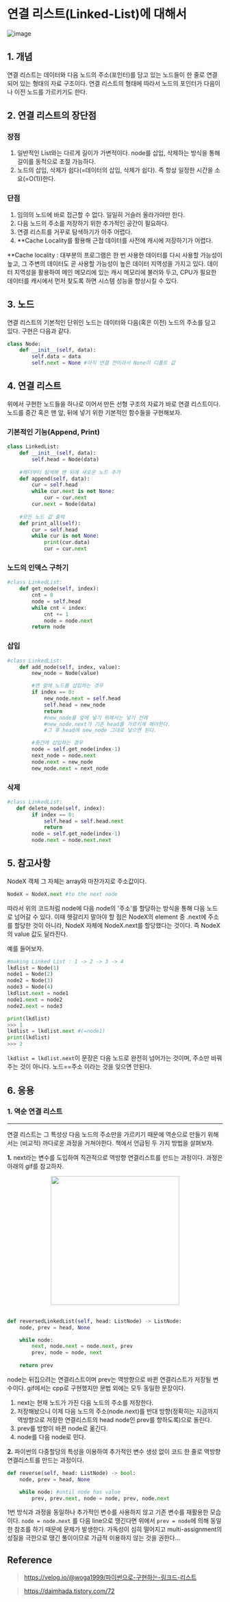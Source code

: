 # 연결 리스트(Linked-List)에 대해서

![image](https://user-images.githubusercontent.com/68508521/145591784-7b2a39f7-f685-4197-829e-cc0e1a975a3d.png)

## 1. 개념

연결 리스트는 데이터와 다음 노드의 주소(포인터)를 담고 있는 노드들이 한 줄로 연결되어 있는 형태의 자료 구조이다. 연결 리스트의 형태에 따라서 노드의 포인터가 다음이나 이전 노드를 가르키기도 한다.

## 2. 연결 리스트의 장단점
### 장점

1. 일반적인 List와는 다르게 길이가 가변적이다. node를 삽입, 삭제하는 방식을 통해 길이를 동적으로 조절 가능하다.
2. 노드의 삽입, 삭제가 쉽다(=데이터의 삽입, 삭제가 쉽다). 즉 항상 일정한 시간을 소요(=O(1))한다.

### 단점

1. 임의의 노드에 바로 접근할 수 없다. 일일히 거슬러 올라가야만 한다.
2. 다음 노드의 주소를 저장하기 위한 추가적인 공간이 필요하다.
3. 연결 리스트를 거꾸로 탐색하기가 아주 어렵다.
4. **Cache Locality를 활용해 근접 데이터를 사전에 캐시에 저장하기가 어렵다. 

**Cache locality : 대부분의 프로그램은 한 번 사용한 데이터를 다시 사용할 가능성이 높고, 그 주변의 데이터도 곧 사용할 가능성이 높은 데이터 지역성을 가지고 있다. 데이터 지역성을 활용하여 메인 메모리에  있는 캐시 메모리에 불러와 두고, CPU가 필요한 데이터를 캐시에서 먼저 찾도록 하면 시스템 성능을 향상시킬 수 있다.

## 3. 노드

연결 리스트의 기본적인 단위인 노드는 데이터와 다음(혹은 이전) 노드의 주소를 담고 있다. 구현은 다음과 같다.

```py
class Node:
    def __init__(self, data):
        self.data = data
        self.next = None #아직 연결 전이라서 None이 디폴트 값
```

## 4. 연결 리스트

위에서 구현한 노드들을 하나로 이어서 만든 선형 구조의 자료가 바로 연결 리스트이다. 노드를 중간 혹은 맨 앞, 뒤에 넣기 위한 기본적인 함수들을 구현해보자.

### 기본적인 기능(Append, Print)

```py
class LinkedList:
    def __init__(self, data):
        self.head = Node(data)
    
    #헤더부터 탐색해 맨 뒤에 새로운 노드 추가
    def append(self, data):
        cur = self.head
        while cur.next is not None:
            cur = cur.next
        cur.next = Node(data)
	
    #모든 노드 값 출력
    def print_all(self):
        cur = self.head
        while cur is not None:
            print(cur.data)
            cur = cur.next
```

### 노드의 인덱스 구하기
```py
#class LinkedList:
    def get_node(self, index):
        cnt = 0
        node = self.head
        while cnt < index:
            cnt += 1
            node = node.next
        return node
```

### 삽입
```py
#class LinkedList:
    def add_node(self, index, value):
        new_node = Node(value)

        #맨 앞에 노드를 삽입하는 경우
        if index == 0:
            new_node.next = self.head
            self.head = new_node
            return
            #new_node를 앞에 넣기 위해서는 넣기 전에 
            #new_node.next가 기존 head를 가르키게 해야한다. 
            #그 후 head에 new_node 그대로 넣으면 된다.

        #중간에 삽입하는 경우    
        node = self.get_node(index-1)
        next_node = node.next
        node.next = new_node
        new_node.next = next_node
```

### 삭제
```py
#class LinkedList:
   def delete_node(self, index):
        if index == 0:
            self.head = self.head.next
            return
        node = self.get_node(index-1)
        node.next = node.next.next
```

## 5. 참고사항
NodeX 객체 그 자체는 array와 마찬가지로 주소값이다.
```py
NodeX = NodeX.next #to the next node
```
따라서 위의 코드처럼 node에 다음 node의 '주소'를 할당하는 방식을 통해 다음 노드로 넘어갈 수 있다. 이때 헷갈리지 말아야 할 점은 NodeX의 element 중 .next에 주소를 할당한 것이 아니라, NodeX 자체에 NodeX.next를 할당했다는 것이다. 즉 NodeX의 value 값도 달라진다.

예를 들어보자.
```py
#making Linked List : 1 -> 2 -> 3 -> 4  
lkdlist = Node(1)
node1 = Node(2)
node2 = Node(3)
node3 = Node(4)
lkdlist.next = node1
node1.next = node2
node2.next = node3

print(lkdlist)
>>> 1
lkdlist = lkdlist.next #(=node1)
print(lkdlist)
>>> 2
```
`lkdlist = lkdlist.next`이 문장은 다음 노드로 완전히 넘어가는 것이며, 주소만 바꿔주는 것이 아니다. 노드==주소 이라는 것을 잊으면 안된다.

## 6. 응용

### 1. 역순 연결 리스트
___
연결 리스트는 그 특성상 다음 노드의 주소만을 가르키기 때문에 역순으로 만들기 위해서는 (비교적) 까다로운 과정을 거쳐야한다. 책에서 언급된 두 가지 방법을 살펴보자.

__1.__ next라는 변수를 도입하여 직관적으로 역방향 연결리스트를 만드는 과정이다. 과정은 아래의 gif를 참고하자.

<center>
<img src="https://user-images.githubusercontent.com/68508521/145696356-ed067d9e-ed22-47cd-9bb8-33cfa6e63170.gif" width="300" height="300">
</center>
<br>

```py
def reversedLinkedList(self, head: ListNode) -> ListNode:
    node, prev = head, None

    while node:
        next, node.next = node.next, prev
        prev, node = node, next
    
    return prev
```
node는 뒤집으려는 연결리스트이며 prev는 역방향으로 바뀐 연결리스트가 저장될 변수이다. gif에서는 cpp로 구현했지만 문법 외에는 모두 동일한 문장이다.  

1. next는 현재 노드가 가진 다음 노드의 주소를 저장한다.
2. 저장해놨으니 이제 다음 노드의 주소(node.next)를 반대 방향(정확히는 지금까지 역방향으로 저장한 연결리스트의 head node인 prev를 향하도록)으로 돌린다.
3. prev를 방향이 바뀐 node로 옮긴다.
4. node를 다음 node로 민다.

__2.__ 파이썬의 다중할당의 특성을 이용하여 추가적인 변수 생성 없이 코드 한 줄로 역방향 연결리스트를 만드는 과정이다.

```py
def reverse(self, head: ListNode) -> bool:
    node, prev = head, None

    while node: #until node has value
        prev, prev.next, node = node, prev, node.next
```
1번 방식과 과정을 동일하나 추가적인 변수를 사용하지 않고 기존 변수를 재활용한 모습이다. `node = node.next` 를 다음 line으로 땡긴다면 위에서 `prev = node`에 의해 동일한 참조를 하기 때문에 문제가 발생한다. 가독성이 심히 떨어지고 multi-assignment의 성질을 극한으로 땡긴 풀이이므로 가급적 이용하지 않는 것을 권한다...




## Reference
> https://velog.io/@woga1999/파이썬으로-구현하는-링크드-리스트

> https://daimhada.tistory.com/72
